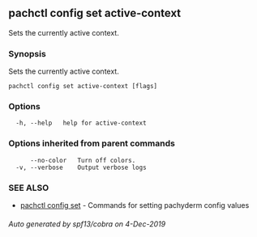## pachctl config set active-context

Sets the currently active context.

### Synopsis

Sets the currently active context.

```
pachctl config set active-context [flags]
```

### Options

```
  -h, --help   help for active-context
```

### Options inherited from parent commands

```
      --no-color   Turn off colors.
  -v, --verbose    Output verbose logs
```

### SEE ALSO

* [pachctl config set](pachctl_config_set.md)	 - Commands for setting pachyderm config values

###### Auto generated by spf13/cobra on 4-Dec-2019
